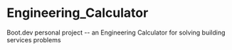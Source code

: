 # Engineering_Calculator
Boot.dev personal project -- an Engineering Calculator for solving building services problems
